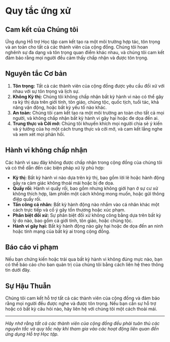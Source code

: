 # Quy tắc ứng xử

## Cam kết của Chúng tôi

Ứng dụng Hỗ trợ Học tập cam kết tạo ra một môi trường hợp tác, tôn trọng và an toàn cho tất cả các thành viên của cộng đồng. Chúng tôi hoan nghênh sự đa dạng và tôn trọng quan điểm khác nhau, và chúng tôi cam kết đảm bảo rằng mọi người đều cảm thấy chấp nhận và được tôn trọng.

## Nguyên tắc Cơ bản

1. **Tôn trọng:** Tất cả các thành viên của cộng đồng được yêu cầu đối xử với nhau với sự tôn trọng và lịch sự.
2. **Không Kỳ thị:** Chúng tôi không chấp nhận bất kỳ hành vi nào có thể gây ra kỳ thị dựa trên giới tính, tôn giáo, chủng tộc, quốc tịch, tuổi tác, khả năng vận động, hoặc bất kỳ yếu tố nào khác.
3. **An toàn:** Chúng tôi cam kết tạo ra một môi trường an toàn cho tất cả mọi người, và không chấp nhận bất kỳ hành vi gây hại hoặc đe dọa đến ai.
4. **Trung thực và Cởi mở:** Chúng tôi khuyến khích mọi người chia sẻ ý kiến và ý tưởng của họ một cách trung thực và cởi mở, và cam kết lắng nghe và xem xét mọi phản hồi.

## Hành vi không chấp nhận

Các hành vi sau đây không được chấp nhận trong cộng đồng của chúng tôi và có thể dẫn đến các biện pháp xử lý phù hợp:

- **Kỳ thị:** Bất kỳ hành vi nào dựa trên kỳ thị, bao gồm lời lẽ hoặc hành động gây ra cảm giác không thoải mái hoặc bị đe dọa.
- **Quấy rối:** Hành vi quấy rối, bao gồm nhưng không giới hạn ở sự cư xử không thích hợp, làm phiền một cách không mong muốn, hoặc gửi thông điệp quấy rối.
- **Tấn công cá nhân:** Bất kỳ hành động nào nhắm vào cá nhân khác một cách trực tiếp và cố ý gây tổn thương hoặc xúc phạm.
- **Phân biệt đối xử:** Sự phân biệt đối xử không công bằng dựa trên bất kỳ lý do nào, bao gồm cả giới tính, tôn giáo, hoặc chủng tộc.
- **Hành vi gây hại:** Bất kỳ hành động nào gây hại hoặc đe dọa đến an ninh hoặc tính mạng của bất kỳ ai trong cộng đồng.

## Báo cáo vi phạm

Nếu bạn chứng kiến hoặc trải qua bất kỳ hành vi không đúng mực nào, bạn có thể báo cáo cho ban quản trị của chúng tôi bằng cách liên hệ theo thông tin dưới đây.

## Sự Hậu Thuẫn

Chúng tôi cam kết hỗ trợ tất cả các thành viên của cộng đồng và đảm bảo rằng mọi người đều được nghe và được tôn trọng. Nếu bạn cần sự hỗ trợ hoặc có bất kỳ câu hỏi nào, hãy liên hệ với chúng tôi một cách thoải mái.

---

*Hãy nhớ rằng tất cả các thành viên của cộng đồng đều phải tuân thủ các nguyên tắc và quy tắc này khi tham gia vào các hoạt động liên quan đến ứng dụng Hỗ trợ Học tập.*